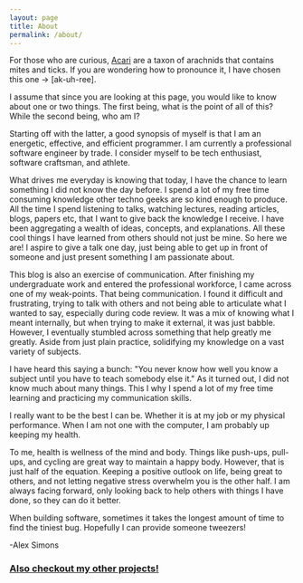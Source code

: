 ```yaml
---
layout: page
title: About
permalink: /about/
---
```


For those who are curious, [Acari](https://en.wikipedia.org/wiki/Acari) are a taxon of arachnids that contains mites and ticks.
If you are wondering how to pronounce it, I have chosen this one -> [ak-uh-ree].

I assume that since you are looking at this page, you would like to know about one or two things.
The first being, what is the point of all of this? While the second being, who am I?

Starting off with the latter, a good synopsis of myself is that I am an energetic, effective, and efficient programmer.
I am currently a professional software engineer by trade. I consider myself to be tech enthusiast, software craftsman, and athlete.

What drives me everyday is knowing that today, I have the chance to learn something I did not know the day before.
I spend a lot of my free time consuming knowledge other techno geeks are so kind enough to produce.
All the time I spend listening to talks, watching lectures, reading articles, blogs, papers etc, that I want to give back the knowledge I receive. 
I have been aggregating a wealth of ideas, concepts, and explanations.
All these cool things I have learned from others should not just be mine. 
So here we are! 
I aspire to give a talk one day, just being able to get up in front of someone and just present something I am passionate about.

This blog is also an exercise of communication. 
After finishing my undergraduate work and entered the professional workforce, I came across one of my weak-points.
That being communication.
I found it difficult and frustrating, trying to talk with others and not being able to articulate what I wanted to say, especially during code review.
It was a mix of knowing what I meant internally, but when trying to make it external, it was just babble.
However, I eventually stumbled across something that help greatly me greatly.
Aside from just plain practice, solidifying my knowledge on a vast variety of subjects.

I have heard this saying a bunch: "You never know how well you know a subject until you have to teach somebody else it."
As it turned out, I did not know much about many things. 
This I why I spend a lot of my free time learning and practicing my communication skills.

I really want to be the best I can be. 
Whether it is at my job or my physical performance. 
When I am not one with the computer, I am probably up keeping my health.
 
To me, health is wellness of the mind and body. 
Things like push-ups, pull-ups, and cycling are great way to maintain a happy body.
However, that is just half of the equation. 
Keeping a positive outlook on life, being great to others, and not letting negative stress overwhelm you is the other half.
I am always facing forward, only looking back to help others with things I have done, so they can do it better. 

When building software, sometimes it takes the longest amount of time to find the tiniest bug. 
Hopefully I can provide someone tweezers!

\-Alex Simons 

### [Also checkout my other projects!](https://acari.io)